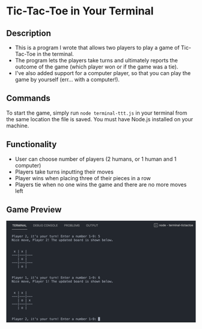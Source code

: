 # Tic-Tac-Toe in Your Terminal

## Description
* This is a program I wrote that allows two players to play a game of Tic-Tac-Toe in the terminal.
* The program lets the players take turns and ultimately reports the outcome of the game (which player won or if the game was a tie).
* I've also added support for a computer player, so that you can play the game by yourself (err... with a computer!). 

## Commands
To start the game, simply run ```node terminal-ttt.js``` in your terminal from the same location the file is saved. You must have Node.js installed on your machine.

## Functionality
* User can choose number of players (2 humans, or 1 human and 1 computer)
* Players take turns inputting their moves
* Player wins when placing three of their pieces in a row
* Players tie when no one wins the game and there are no more moves left 

## Game Preview
<img src="/terminaltictactoe_preview.png" alt="terminal tic-tac-toe game" width="840"/>
